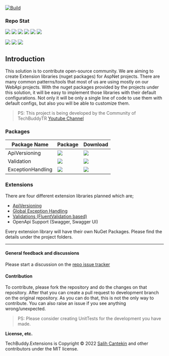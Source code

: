 [![Build](https://github.com/TechBuddyTR/TechBuddy.Extensions/actions/workflows/rb.yml/badge.svg?branch=master)]()

### Repo Stat

[![](https://img.shields.io/github/commit-activity/m/techbuddytr/TechBuddy.Extensions?style=for-the-badge)]()
[![](https://img.shields.io/github/contributors/TechBuddyTR/TechBuddy.Extensions?style=for-the-badge)]()
[![](https://img.shields.io/github/issues-pr/TechBuddyTR/TechBuddy.Extensions?style=for-the-badge)]()
[![](https://img.shields.io/github/issues-pr-closed/TechBuddyTR/TechBuddy.Extensions?style=for-the-badge)]()
[![](https://img.shields.io/github/issues-raw/TechBuddyTR/TechBuddy.Extensions?style=for-the-badge)]()
[![](https://img.shields.io/github/issues-closed/TechBuddyTR/TechBuddy.Extensions?style=for-the-badge)]()

[![](https://img.shields.io/github/repo-size/TechBuddyTR/TechBuddy.Extensions?style=for-the-badge)]()
[![](https://img.shields.io/github/languages/code-size/TechBuddyTR/TechBuddy.Extensions?style=for-the-badge)]()
[![](https://img.shields.io/github/directory-file-count/TechBuddyTR/TechBuddy.Extensions?style=for-the-badge)]() 



## Introduction

This solution is to contribute open-source community. We are aiming to create Extension libraries (nuget packages) for AspNet projects.
There are many common patterns/tools that most of us are using mostly on our WebApi projects. 
With the nuget packages provided by the projects under this solution, it will be easy to implement those libraries with their default configurations.
Not only it will be only a single line of code to use them with default configs, but also you will be able to customize them.

> PS: This project is being developed by the Community of TechBuddyTR [Youtube Channel](https://www.youtube.com/c/TechBuddyTR)


### Packages

| Package Name | Package | Download |
| ------------- | ------------- | ------------- |
| ApiVersioning | [![](https://img.shields.io/nuget/v/TechBuddy.Extensions.AspNetCore.ApiVersioning?style=for-the-badge)](https://www.nuget.org/packages/TechBuddy.Extensions.AspNetCore.ApiVersioning) | [![](https://img.shields.io/nuget/dt/TechBuddy.Extensions.AspNetCore.ApiVersioning?style=for-the-badge)](https://www.nuget.org/packages/TechBuddy.Extensions.AspNetCore.ApiVersioning/) |
| Validation | [![](https://img.shields.io/nuget/v/TechBuddy.Extensions.Validation?style=for-the-badge)](https://www.nuget.org/packages/TechBuddy.Extensions.Validation) | [![](https://img.shields.io/nuget/dt/TechBuddy.Extensions.Validation?style=for-the-badge)](https://www.nuget.org/packages/TTechBuddy.Extensions.Validation/) |
| ExceptionHandling | [![](https://img.shields.io/nuget/v/TechBuddy.Extensions.ExceptionHandling?style=for-the-badge)](https://www.nuget.org/packages/TechBuddy.Extensions.ExceptionHandling) | [![](https://img.shields.io/nuget/dt/TechBuddy.Extensions.ExceptionHandling?style=for-the-badge)](https://www.nuget.org/packages/TTechBuddy.Extensions.ExceptionHandling/) |


### Extensions

There are four different extension libraries planned which are;

 - [ApiVersioning](https://github.com/TechBuddyTR/TechBuddy.Extensions/tree/dev/src/ApiVersioningExtension/ApiVersioningExtension)
 - [Global Exception Handling](https://github.com/TechBuddyTR/TechBuddy.Extensions/tree/dev/src/ExceptionHandlingExtension/ExceptionHandlingExtension)
 - [Validations (FluentValidation based)](https://github.com/TechBuddyTR/TechBuddy.Extensions/tree/dev/src/ValidationExtension/ValidationExtension)
 - OpenApi Support (Swagger, Swagger UI)


Every extension library will have their own NuGet Packages. Please find the details under the project folders.

----


#### General feedback and discussions
Please start a discussion on the [repo issue tracker](https://github.com/TechBuddyTR/TechBuddy.Extensions/issues)

#### Contribution

To contribute, please fork the repository and do the changes on that repository. After that you can create a pull request to development branch on the original repository.
As you can do that, this is not the only way to contribute. You can also raise an issue if you see anything wrong/unexpected.

> PS: Please consider creating UnitTests for the development you have made.



**License, etc.**

TechBuddy.Extensions is Copyright © 2022 [Salih Cantekin](https://github.com/salihcantekin) and other contributors under the MIT license.
